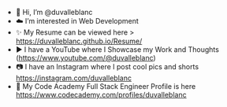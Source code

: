 - 👋 Hi, I’m @duvalleblanc
- ☁️ I’m interested in Web Development
- ✨ My Resume can be viewed here > https://duvalleblanc.github.io/Resume/
- ▶️ I have a YouTube where I Showcase my Work and Thoughts (https://www.youtube.com/@duvalleblanc)
- 📷 I have an Instagram where I post cool pics and shorts https://instagram.com/duvalleblanc
- 🤝 My Code Academy Full Stack Engineer Profile is here https://www.codecademy.com/profiles/duvalleblanc

<!---
leblancduval/leblancduval is a ✨ special ✨ repository because its `README.md` (this file) appears on your GitHub profile.
You can click the Preview link to take a look at your changes.
--->
